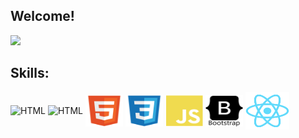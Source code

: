 ## Welcome!
<div style="display: inline-block">
<img height="180em" src="https://github-readme-stats.vercel.app/api?username=wessouzza&show_icons=true&theme=prussian&include_all_commits=true&count_private=true"/>

</div>

## Skills:
<div style='display: inline-block;'>
  
  <img align="center" alt="HTML" height="60" width="80" src="https://cdn.jsdelivr.net/gh/devicons/devicon/icons/java/java-original.svg" />
  
  <img align="center" alt="HTML" height="70" width="80" src="https://cdn.jsdelivr.net/gh/devicons/devicon/icons/spring/spring-original-wordmark.svg" />
                  
  <img align="center" alt="HTML" height="50" width="60" src="https://raw.githubusercontent.com/devicons/devicon/master/icons/html5/html5-original.svg">

 <img  align="center" alt="CSS" height="50" width="60" src="https://raw.githubusercontent.com/devicons/devicon/master/icons/css3/css3-original.svg">  

 <img align="center" alt="Js" height="50" width="60" src="https://raw.githubusercontent.com/devicons/devicon/master/icons/javascript/javascript-plain.svg">  
 
 <img align="center" alt="bootstrp" height="50" width="60" src="https://raw.githubusercontent.com/devicons/devicon/9f4f5cdb393299a81125eb5127929ea7bfe42889/icons/bootstrap/bootstrap-plain-wordmark.svg">
 
 <img align="center" alt="react" height="60" width="70" src="https://raw.githubusercontent.com/devicons/devicon/master/icons/react/react-original.svg">


 
</div>


